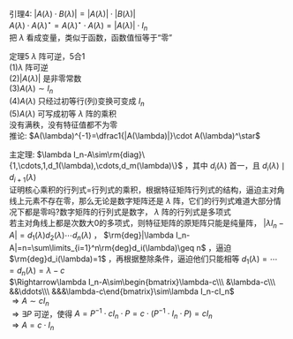 引理4:  $|A(\lambda)\cdot B(\lambda)|=|A(\lambda)|\cdot|B(\lambda)|$     
 $A(\lambda)\cdot A(\lambda)^\star=A(\lambda)^\star\cdot A(\lambda)=|A(\lambda)|\cdot I_n$     
把 $\lambda$ 看成变量，类似于函数，函数值恒等于“零”    
    
定理5  $\lambda$ 阵可逆，5合1    
 $(1)\lambda$ 阵可逆    
 $(2)|A(\lambda)|$ 是非零常数    
 $(3)A(\lambda)\sim I_n$     
 $(4)A(\lambda)$ 只经过初等行(列)变换可变成 $I_n$     
 $(5)A(\lambda)$ 可写成初等 $\lambda$ 阵的乘积    
没有满秩，没有特征值都不为零    
推论:  $A(\lambda)^{-1}=\dfrac1{|A(\lambda)|}\cdot A(\lambda)^\star$     
    
主定理: $\lambda I_n-A\sim\rm{diag}\{1,\cdots,1,d_1(\lambda),\cdots,d_m(\lambda)\}$ ，其中 $d_i(\lambda)$ 首一，且 $d_i(\lambda)\mid d_{i+1}(\lambda)$     
证明核心乘积的行列式=行列式的乘积，根据特征矩阵行列式的结构，逼迫主对角线上元素不存在零，那么无论是数字矩阵还是 $\lambda$ 阵，它们的行列式难道大部分情况下都是零吗?数字矩阵的行列式是数字， $\lambda$ 阵的行列式是多项式    
若主对角线上都是次数大0的多项式，则特征矩阵的原矩阵只能是纯量阵， $|\lambda I_n-A|=d_1(\lambda)d_2(\lambda)\cdots d_n(\lambda)$ ， $\rm{deg}|\lambda I_n-A|=n=\sum\limits_{i=1}^n\rm{deg}d_i(\lambda)\geq n$ ，逼迫 $\rm{deg}d_i(\lambda)=1$ ，再根据整除条件，逼迫他们只能相等 $d_1(\lambda)=\cdots=d_n(\lambda)=\lambda-c$     
 $\Rightarrow\lambda I_n-A\sim\begin{bmatrix}\lambda-c\\\ &\lambda-c\\\ &&\ddots\\\ &&&\lambda-c\end{bmatrix}\sim\lambda I_n-cI_n$     
 $\Rightarrow A\sim cI_n$     
 $\Rightarrow\exists P$ 可逆，使得 $A=P^{-1}\cdot cI_n\cdot P=c\cdot(P^{-1}\cdot I_n\cdot P)=cI_n$     
 $\Rightarrow A=c\cdot I_n$     
